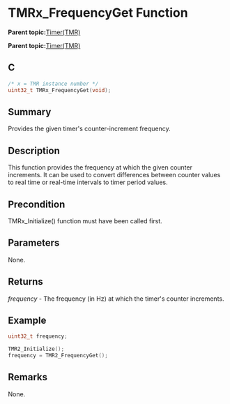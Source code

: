 # TMRx\_FrequencyGet Function

**Parent topic:**[Timer\(TMR\)](GUID-493DD237-5B81-441C-B4FC-53AA6191C224.md)

**Parent topic:**[Timer\(TMR\)](GUID-4FD9BFDE-4887-4C40-B254-C39D2B1DE0F5.md)

## C

```c
/* x = TMR instance number */
uint32_t TMRx_FrequencyGet(void);
```

## Summary

Provides the given timer's counter-increment frequency.

## Description

This function provides the frequency at which the given counter increments. It can be used to convert differences between counter values to real time or real-time intervals to timer period values.

## Precondition

TMRx\_Initialize\(\) function must have been called first.

## Parameters

None.

## Returns

*frequency* - The frequency \(in Hz\) at which the timer's counter increments.

## Example

```c
uint32_t frequency;

TMR2_Initialize();
frequency = TMR2_FrequencyGet();
```

## Remarks

None.

